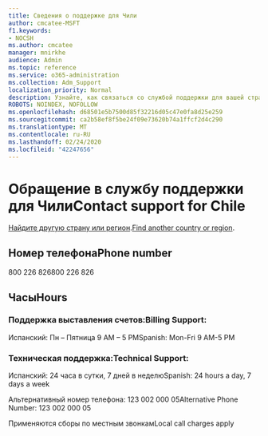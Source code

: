 ```yaml
---
title: Сведения о поддержке для Чили
author: cmcatee-MSFT
f1.keywords:
- NOCSH
ms.author: cmcatee
manager: mnirkhe
audience: Admin
ms.topic: reference
ms.service: o365-administration
ms.collection: Adm_Support
localization_priority: Normal
description: Узнайте, как связаться со службой поддержки для вашей страны или региона.
ROBOTS: NOINDEX, NOFOLLOW
ms.openlocfilehash: d68501e5b7500d85f32216d05c47e0fa8d25e259
ms.sourcegitcommit: ca2b58ef8f5be24f09e73620b74a1ffcf2d4c290
ms.translationtype: MT
ms.contentlocale: ru-RU
ms.lasthandoff: 02/24/2020
ms.locfileid: "42247656"
---
```

# <a name="contact-support-for-chile"></a><span data-ttu-id="0b8bf-103">Обращение в службу поддержки для Чили</span><span class="sxs-lookup"><span data-stu-id="0b8bf-103">Contact support for Chile</span></span>

<span data-ttu-id="0b8bf-104">[Найдите другую страну или регион](../contact-support-for-business-products.md).</span><span class="sxs-lookup"><span data-stu-id="0b8bf-104">[Find another country or region](../contact-support-for-business-products.md).</span></span>

## <a name="phone-number"></a><span data-ttu-id="0b8bf-105">Номер телефона</span><span class="sxs-lookup"><span data-stu-id="0b8bf-105">Phone number</span></span>
<span data-ttu-id="0b8bf-106">800 226 826</span><span class="sxs-lookup"><span data-stu-id="0b8bf-106">800 226 826</span></span>

## <a name="hours"></a><span data-ttu-id="0b8bf-107">Часы</span><span class="sxs-lookup"><span data-stu-id="0b8bf-107">Hours</span></span>
### <a name="billing-support"></a><span data-ttu-id="0b8bf-108">Поддержка выставления счетов:</span><span class="sxs-lookup"><span data-stu-id="0b8bf-108">Billing Support:</span></span>

<span data-ttu-id="0b8bf-109">Испанский: Пн – Пятница 9 AM – 5 PM</span><span class="sxs-lookup"><span data-stu-id="0b8bf-109">Spanish: Mon-Fri 9 AM-5 PM</span></span>

### <a name="technical-support"></a><span data-ttu-id="0b8bf-110">Техническая поддержка:</span><span class="sxs-lookup"><span data-stu-id="0b8bf-110">Technical Support:</span></span>

<span data-ttu-id="0b8bf-111">Испанский: 24 часа в сутки, 7 дней в неделю</span><span class="sxs-lookup"><span data-stu-id="0b8bf-111">Spanish: 24 hours a day, 7 days a week</span></span>

<span data-ttu-id="0b8bf-112">Альтернативный номер телефона: 123 002 000 05</span><span class="sxs-lookup"><span data-stu-id="0b8bf-112">Alternative Phone Number: 123 002 000 05</span></span>

<span data-ttu-id="0b8bf-113">Применяются сборы по местным звонкам</span><span class="sxs-lookup"><span data-stu-id="0b8bf-113">Local call charges apply</span></span>